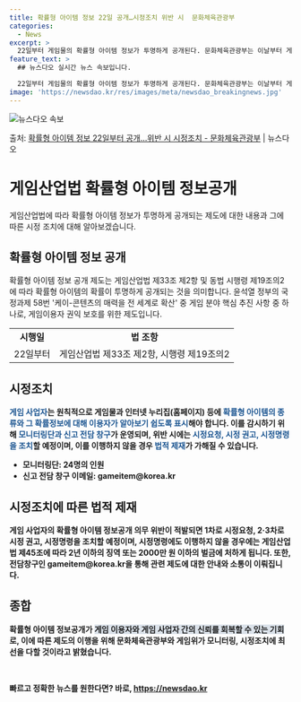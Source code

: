 ```yaml
---
title: 확률형 아이템 정보 22일 공개…시정조치 위반 시  문화체육관광부
categories:
  - News
excerpt: >
  22일부터 게임물의 확률형 아이템 정보가 투명하게 공개된다. 문화체육관광부는 이날부터 게임산업진흥에 관한 법…
feature_text: >
  ## 뉴스다오 실시간 뉴스 속보입니다.

  22일부터 게임물의 확률형 아이템 정보가 투명하게 공개된다. 문화체육관광부는 이날부터 게임산업진흥에 관한 법…
image: 'https://newsdao.kr/res/images/meta/newsdao_breakingnews.jpg'
---
```


![뉴스다오 속보](https://newsdao.kr/res/images/meta/newsdao_breakingnews.jpg)

<p>출처: <a href="https://newsdao.kr/3413" rel="dofollow">확률형 아이템 정보 22일부터 공개…위반 시 시정조치 - 문화체육관광부</a> | 뉴스다오</p>

<h1 data-ke-size="size26">게임산업법  확률형 아이템 정보공개</h1>
<p data-ke-size="size16">게임산업법에 따라 확률형 아이템 정보가 투명하게 공개되는 제도에 대한 내용과 그에 따른 시정 조치에 대해 알아보겠습니다.</p>

<h2 data-ke-size="size26">확률형 아이템 정보 공개</h2>
<p data-ke-size="size16">확률형 아이템 정보 공개 제도는 게임산업법 제33조 제2항 및 동법 시행령 제19조의2에 따라 확률형 아이템의 확률이 투명하게 공개되는 것을 의미합니다. 윤석열 정부의 국정과제 58번 '케이-콘텐츠의 매력을 전 세계로 확산' 중 게임 분야 핵심 추진 사항 중 하나로, 게임이용자 권익 보호를 위한 제도입니다.</p>
<table>
	<tr>
		<td style="text-align: center; height: 17px;"><b>시행일</b></td>
		<td style="text-align: center; height: 17px;"><b>법 조항</b></td>
	</tr>
	<tr>
		<td style="text-align: center; height: 17px;">22일부터</td>
		<td style="text-align: center; height: 17px;">게임산업법 제33조 제2항, 시행령 제19조의2</td>
	</tr>
</table>

<h2 data-ke-size="size26">시정조치</h2>
<p data-ke-size="size16"><b><span style="color: #1a5490;">게임 사업자</span><b>는 원칙적으로 게임물과 인터넷 누리집(홈페이지) 등에 <b><span style="color: #1a5490;">확률형 아이템의 종류와 그 확률정보에 대해 이용자가 알아보기 쉽도록 표시</span></b>해야 합니다. 이를 감시하기 위해 <b><span style="color: #1a5490;">모니터링단과 신고 전담 창구</span></b>가 운영되며, 위반 시에는 <b><span style="color: #1a5490;">시정요청, 시정 권고, 시정명령을 조치</span></b>할 예정이며, 이를 이행하지 않을 경우 <b><span style="color: #1a5490;">법적 제재</span></b>가 가해질 수 있습니다.</p>
<ul>
	<li><b>모니터링단:</b> 24명의 인원</li>
	<li><b>신고 전담 창구 이메일:</b> gameitem@korea.kr</li>
</ul>

<h2 data-ke-size="size26">시정조치에 따른 법적 제재</h2>
<p data-ke-size="size16">게임 사업자의 확률형 아이템 정보공개 의무 위반이 적발되면 1차로 시정요청, 2·3차로 시정 권고, 시정명령을 조치할 예정이며, 시정명령에도 이행하지 않을 경우에는 게임산업법 제45조에 따라 2년 이하의 징역 또는 2000만 원 이하의 벌금에 처하게 됩니다. 또한, 전담창구인 gameitem@korea.kr을 통해 관련 제도에 대한 안내와 소통이 이뤄집니다.</p>

<h2 data-ke-size="size26">종합</h2>
<p data-ke-size="size16">확률형 아이템 정보공개가 <b><span style="background-color: #21538527;">게임 이용자와 게임 사업자 간의 신뢰를 회복할 수 있는 기회</span></b>로, 이에 따른 제도의 이행을 위해 문화체육관광부와 게임위가 모니터링, 시정조치에 최선을 다할 것이라고 밝혔습니다.</p>
<p data-ke-size="size16">&nbsp;</p> 

빠르고 정확한 뉴스를 원한다면? 바로, <a href="https://newsdao.kr" rel="dofollow">https://newsdao.kr</a>


